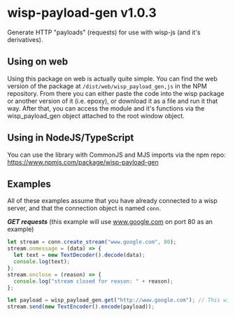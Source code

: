 # wisp-payload-gen v1.0.3
Generate HTTP "payloads" (requests) for use with wisp-js (and it's derivatives).

## Using on web
Using this package on web is actually quite simple. You can find the web version of the package at `/dist/web/wisp_payload_gen,js` in the NPM repository. From there you can either paste the code into the wisp package or another version of it (i.e. epoxy), or download it as a file and run it that way. After that, you can access the module and it's functions via the wisp_payload_gen object attached to the root window object.

## Using in NodeJS/TypeScript
You can use the library with CommonJS and MJS imports via the npm repo: https://www.npmjs.com/package/wisp-payload-gen

## Examples
All of these examples assume that you have already connected to a wisp server, and that the connection object is named `conn`.


***GET requests*** (this example will use www.google.com on port 80 as an example)
```js
let stream = conn.create_stream("www.google.com", 80);
stream.onmessage = (data) => {
  let text = new TextDecoder().decode(data);
  console.log(text);
};
stream.onclose = (reason) => {
  console.log("stream closed for reason: " + reason);
};

let payload = wisp_payload_gen.get("http://www.google.com"); // This will output "GET / HTTP/1.1\r\nHost: www.google.com\r\nConnection: close\r\n\r\n"
stream.send(new TextEncoder().encode(payload));
```
